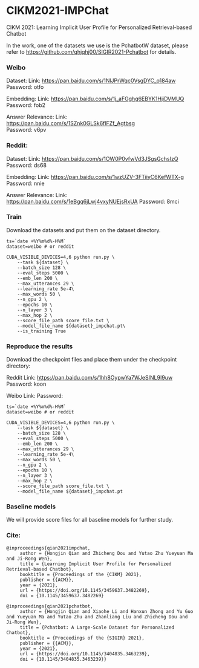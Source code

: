 # CIKM2021-IMPChat
CIKM 2021: Learning Implicit User Profile for Personalized Retrieval-based Chatbot

In the work, one of the datasets we use is the PchatbotW dataset, please refer to https://github.com/qhjqhj00/SIGIR2021-Pchatbot for details.


### Weibo 
Dataset:
Link: https://pan.baidu.com/s/1NlJPrWqc0VsgDYC_o184aw  
Password: otfo

Embedding:
Link: https://pan.baidu.com/s/1j_aFGghg6EBYK1HjiDVMUQ
Password: fob2

Answer Relevance:
Link: https://pan.baidu.com/s/1SZnk0GLSk6flFZf_Agtbsg  
Password: v6pv


### Reddit:
Dataset:
Link: https://pan.baidu.com/s/1OW0P0vfwVd3JSgsGchsIzQ  
Password: ds68

Embedding:
Link: https://pan.baidu.com/s/1wzUZV-3FTiiyC6KefWTX-g  
Password: nnie

Answer Relevance:
Link: https://pan.baidu.com/s/1eBgq6jLwj4vxyNUEjsRxUA
Password: 8mci

### Train

Download the datasets and put them on the dataset directory.

```
ts=`date +%Y%m%d%-H%M`
dataset=weibo # or reddit

CUDA_VISIBLE_DEVICES=4,6 python run.py \
    --task ${dataset} \
    --batch_size 128 \
    --eval_steps 5000 \
    --emb_len 200 \
    --max_utterances 29 \
    --learning_rate 5e-4\
    --max_words 50 \
    --n_gpu 2 \
    --epochs 10 \
    --n_layer 3 \
    --max_hop 2 \
    --score_file_path score_file.txt \
    --model_file_name ${dataset}_impchat.pt\
    --is_training True
```

### Reproduce the results

Download the checkpoint files and place them under the checkpoint directory:

Reddit
Link: https://pan.baidu.com/s/1hh8OypwYa7WJeSINL9I9uw  
Password: koon

Weibo
Link:
Password:

```
ts=`date +%Y%m%d%-H%M`
dataset=weibo # or reddit

CUDA_VISIBLE_DEVICES=4,6 python run.py \
    --task ${dataset} \
    --batch_size 128 \
    --eval_steps 5000 \
    --emb_len 200 \
    --max_utterances 29 \
    --learning_rate 5e-4\
    --max_words 50 \
    --n_gpu 2 \
    --epochs 10 \
    --n_layer 3 \
    --max_hop 2 \
    --score_file_path score_file.txt \
    --model_file_name ${dataset}_impchat.pt
```

### Baseline models

We will provide score files for all baseline models for further study.

### Cite:
```
@inproceedings{qian2021impchat,
     author = {Hongjin Qian and Zhicheng Dou and Yutao Zhu Yueyuan Ma and Ji-Rong Wen}, 
     title = {Learning Implicit User Profile for Personalized Retrieval-based Chatbot}, 
     booktitle = {Proceedings of the {CIKM} 2021}, 
     publisher = {{ACM}}, 
     year = {2021},
     url = {https://doi.org/10.1145/3459637.3482269},
     doi = {10.1145/3459637.3482269}
```

```
@inproceedings{qian2021pchatbot,
     author = {Hongjin Qian and Xiaohe Li and Hanxun Zhong and Yu Guo and Yueyuan Ma and Yutao Zhu and Zhanliang Liu and Zhicheng Dou and Ji-Rong Wen}, 
     title = {Pchatbot: A Large-Scale Dataset for Personalized Chatbot}, 
     booktitle = {Proceedings of the {SIGIR} 2021}, 
     publisher = {{ACM}}, 
     year = {2021}, 
     url = {https://doi.org/10.1145/3404835.3463239}, 
     doi = {10.1145/3404835.3463239}}
```
